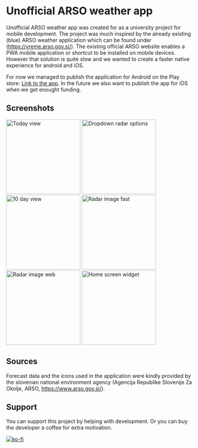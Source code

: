 # Unofficial ARSO weather app

Unofficial ARSO weather app was created for as a university project for mobile development. The project was much inspired by the already existing (blue) ARSO weather application which can be found under (https://vreme.arso.gov.si/). The existing official ARSO website enables a PWA mobile application or shortcut to be installed on mobile devices. However that solution is quite slow and we wanted to create a faster native experience for android and iOS.<br>

For now we managed to publish the application for Android on the Play store: [Link to the app](https://play.google.com/store/apps/details?id=com.vitoabeln.arsovreme&pli=1). 
In the future we also want to publish the app for iOS when we get enought funding.

## Screenshots
<p float="left">
  <img src="https://github.com/otiv33/arso_app/blob/master/screenshots/1-app.jpg?raw=true" alt="Today view" width="200"/>
  <img src="https://github.com/otiv33/arso_app/blob/master/screenshots/2-app.jpg?raw=true" alt="Dropdown radar options" width="200"/>
  <img src="https://github.com/otiv33/arso_app/blob/master/screenshots/3-app.jpg?raw=true" alt="10 day view" width="200"/>
  <img src="https://github.com/otiv33/arso_app/blob/master/screenshots/4-app.jpg?raw=true" alt="Radar image fast" width="200"/>
  <img src="https://github.com/otiv33/arso_app/blob/master/screenshots/5-app.jpg?raw=true" alt="Radar image web" width="200"/>
  <img src="https://github.com/otiv33/arso_app/blob/master/screenshots/6-app.jpg?raw=true" alt="Home screen widget" width="200"/>
</p>

## Sources
Forecast data and the icons used in the application were kindly provided by the slovenian national environment agency (Agencija Republike Slovenije Za Okolje, ARSO, https://www.arso.gov.si/).

## Support
You can support this project by helping with development. Or you can buy the developer a coffee for extra motivation.

[![ko-fi](https://ko-fi.com/img/githubbutton_sm.svg)](https://ko-fi.com/M4M6GO4AN)
